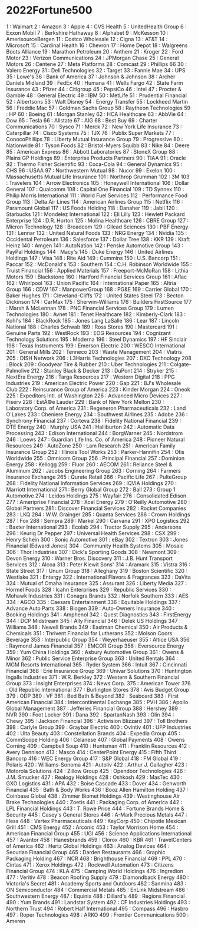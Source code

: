 # 2022Fortune500
1 :  Walmart
2 :  Amazon
3 :  Apple
4 :  CVS Health
5 :  UnitedHealth Group
6 :  Exxon Mobil
7 :  Berkshire Hathaway
8 :  Alphabet
9 :  McKesson
10 :  AmerisourceBergen
11 :  Costco Wholesale
12 :  Cigna
13 :  AT&T
14 :  Microsoft
15 :  Cardinal Health
16 :  Chevron
17 :  Home Depot
18 :  Walgreens Boots Alliance
19 :  Marathon Petroleum
20 :  Anthem
21 :  Kroger
22 :  Ford Motor
23 :  Verizon Communications
24 :  JPMorgan Chase
25 :  General Motors
26 :  Centene
27 :  Meta Platforms
28 :  Comcast
29 :  Phillips 66
30 :  Valero Energy
31 :  Dell Technologies
32 :  Target
33 :  Fannie Mae
34 :  UPS
35 :  Lowe's
36 :  Bank of America
37 :  Johnson & Johnson
38 :  Archer Daniels Midland
39 :  FedEx
40 :  Humana
41 :  Wells Fargo
42 :  State Farm Insurance
43 :  Pfizer
44 :  Citigroup
45 :  PepsiCo
46 :  Intel
47 :  Procter & Gamble
48 :  General Electric
49 :  IBM
50 :  MetLife
51 :  Prudential Financial
52 :  Albertsons
53 :  Walt Disney 
54 :  Energy Transfer
55 :  Lockheed Martin
56 :  Freddie Mac
57 :  Goldman Sachs Group
58 :  Raytheon Technologies
59 :  HP
60 :  Boeing
61 :  Morgan Stanley
62 :  HCA Healthcare
63 :  AbbVie
64 :  Dow
65 :  Tesla
66 :  Allstate
67 :  AIG
68 :  Best Buy
69 :  Charter Communications
70 :  Sysco
71 :  Merck
72 :  New York Life Insurance
73 :  Caterpillar
74 :  Cisco Systems
75 :  TJX
76 :  Publix Super Markets
77 :  ConocoPhillips
78 :  Liberty Mutual Insurance Group
79 :  Progressive
80 :  Nationwide
81 :  Tyson Foods
82 :  Bristol-Myers Squibb
83 :  Nike
84 :  Deere
85 :  American Express
86 :  Abbott Laboratories
87 :  StoneX Group
88 :  Plains GP Holdings
89 :  Enterprise Products Partners
90 :  TIAA
91 :  Oracle
92 :  Thermo Fisher Scientific
93 :  Coca-Cola
94 :  General Dynamics
95 :  CHS
96 :  USAA
97 :  Northwestern Mutual
98 :  Nucor
99 :  Exelon
100 :  Massachusetts Mutual Life Insurance
101 :  Northrop Grumman
102 :  3M
103 :  Travelers
104 :  Arrow Electronics
105 :  Honeywell International
106 :  Dollar General
107 :  Qualcomm
108 :  Capital One Financial
109 :  TD Synnex
110 :  Philip Morris International
111 :  World Fuel Services
112 :  Performance Food Group
113 :  Delta Air Lines
114 :  American Airlines Group
115 :  Netflix
116 :  Paramount Global
117 :  US Foods Holding
118 :  Danaher
119 :  Jabil
120 :  Starbucks
121 :  Mondelez International
122 :  Eli Lilly
123 :  Hewlett Packard Enterprise
124 :  D.R. Horton
125 :  Molina Healthcare
126 :  CBRE Group
127 :  Micron Technology
128 :  Broadcom
129 :  Gilead Sciences
130 :  PBF Energy
131 :  Lennar
132 :  United Natural Foods
133 :  NRG Energy
134 :  Nvidia
135 :  Occidental Petroleum
136 :  Salesforce
137 :  Dollar Tree
138 :  KKR
139 :  Kraft Heinz
140 :  Amgen
141 :  AutoNation
142 :  Penske Automotive Group
143 :  PayPal Holdings
144 :  Macy's
145 :  Duke Energy
146 :  United Airlines Holdings
147 :  Visa
148 :  Rite Aid
149 :  Cummins
150 :  U.S. Bancorp
151 :  Paccar
152 :  McDonald's
153 :  Southern
154 :  C.H. Robinson Worldwide
155 :  Truist Financial
156 :  Applied Materials
157 :  Freeport-McMoRan
158 :  Lithia Motors
159 :  Blackstone
160 :  Hartford Financial Services Group
161 :  Aflac
162 :  Whirlpool
163 :  Union Pacific
164 :  International Paper
165 :  Altria Group
166 :  CDW
167 :  ManpowerGroup
168 :  PG&E
169 :  Carrier Global
170 :  Baker Hughes
171 :  Cleveland-Cliffs
172 :  United States Steel
173 :  Becton Dickinson
174 :  CarMax
175 :  Sherwin-Williams
176 :  Builders FirstSource
177 :  Marsh & McLennan
178 :  PNC Financial Services Group
179 :  Lumen Technologies
180 :  Avnet
181 :  Tenet Healthcare
182 :  Kimberly-Clark
183 :  Kohl's
184 :  BlackRock
185 :  Jones Lang LaSalle
186 :  Lear
187 :  Lincoln National
188 :  Charles Schwab
189 :  Ross Stores
190 :  Mastercard
191 :  Genuine Parts
192 :  WestRock
193 :  EOG Resources
194 :  Cognizant Technology Solutions
195 :  Moderna
196 :  Steel Dynamics
197 :  HF Sinclair
198 :  Texas Instruments
199 :  Emerson Electric
200 :  WESCO International
201 :  General Mills
202 :  Tenneco
203 :  Waste Management
204 :  Viatris
205 :  DISH Network
206 :  L3Harris Technologies
207 :  DXC Technology
208 :  Block
209 :  Goodyear Tire & Rubber
210 :  Uber Technologies
211 :  Colgate-Palmolive
212 :  Stanley Black & Decker
213 :  DuPont
214 :  Stryker
215 :  NextEra Energy
216 :  Targa Resources
217 :  Western Digital
218 :  PPG Industries
219 :  American Electric Power
220 :  Gap
221 :  BJ's Wholesale Club
222 :  Reinsurance Group of America
223 :  Kinder Morgan
224 :  Oneok
225 :  Expeditors Intl. of Washington
226 :  Advanced Micro Devices
227 :  Fiserv
228 :  EstÃ©e Lauder
229 :  Bank of New York Mellon
230 :  Laboratory Corp. of America
231 :  Regeneron Pharmaceuticals
232 :  Land O'Lakes
233 :  Cheniere Energy
234 :  Southwest Airlines
235 :  Adobe
236 :  Synchrony Financial
237 :  Corteva
238 :  Fidelity National Financial
239 :  DTE Energy
240 :  Murphy USA
241 :  Halliburton
242 :  Automatic Data Processing
243 :  Edison International
244 :  BorgWarner
245 :  Nordstrom
246 :  Loews
247 :  Guardian Life Ins. Co. of America
248 :  Pioneer Natural Resources
249 :  AutoZone
250 :  Lam Research
251 :  American Family Insurance Group
252 :  Illinois Tool Works
253 :  Parker-Hannifin
254 :  Otis Worldwide
255 :  Omnicom Group
256 :  Principal Financial
257 :  Dominion Energy
258 :  Kellogg
259 :  Fluor
260 :  AECOM
261 :  Reliance Steel & Aluminum
262 :  Jacobs Engineering Group
263 :  Corning
264 :  Farmers Insurance Exchange
265 :  Qurate Retail
266 :  Pacific Life
267 :  PulteGroup
268 :  Fidelity National Information Services
269 :  IQVIA Holdings
270 :  Marriott International
271 :  Berry Global Group
272 :  Ball
273 :  Group 1 Automotive
274 :  Leidos Holdings
275 :  Wayfair
276 :  Consolidated Edison
277 :  Ameriprise Financial
278 :  Xcel Energy
279 :  O'Reilly Automotive
280 :  Global Partners
281 :  Discover Financial Services
282 :  Rocket Companies
283 :  LKQ
284 :  W.W. Grainger
285 :  Quanta Services
286 :  Crown Holdings
287 :  Fox
288 :  Sempra
289 :  Markel
290 :  Carvana
291 :  XPO Logistics
292 :  Baxter International
293 :  Ecolab
294 :  Tractor Supply
295 :  Andersons
296 :  Keurig Dr Pepper
297 :  Universal Health Services
298 :  CSX
299 :  Henry Schein
300 :  Sonic Automotive
301 :  eBay
302 :  Textron
303 :  Jones Financial (Edward Jones)
304 :  Community Health Systems
305 :  Mosaic
306 :  Thor Industries
307 :  Dick's Sporting Goods
308 :  Newmont
309 :  Devon Energy
310 :  Warner Bros. Discovery
311 :  J.B. Hunt Transport Services
312 :  Alcoa
313 :  Peter Kiewit Sons'
314 :  Aramark
315 :  Vistra
316 :  State Street
317 :  Unum Group
318 :  Alleghany
319 :  Boston Scientific
320 :  Westlake
321 :  Entergy
322 :  International Flavors & Fragrances
323 :  DaVita
324 :  Mutual of Omaha Insurance
325 :  Assurant
326 :  Liberty Media
327 :  Hormel Foods
328 :  Icahn Enterprises
329 :  Republic Services
330 :  Mohawk Industries
331 :  Conagra Brands
332 :  Norfolk Southern
333 :  AES
334 :  AGCO
335 :  Caesars Entertainment
336 :  Equitable Holdings
337 :  Advance Auto Parts
338 :  Biogen
339 :  Auto-Owners Insurance
340 :  Booking Holdings
341 :  Amphenol
342 :  Quest Diagnostics
343 :  FirstEnergy
344 :  DCP Midstream
345 :  Ally Financial
346 :  Delek US Holdings
347 :  Williams
348 :  Newell Brands
349 :  Eastman Chemical
350 :  Air Products & Chemicals
351 :  Thrivent Financial for Lutherans
352 :  Molson Coors Beverage
353 :  Interpublic Group
354 :  Weyerhaeuser
355 :  Altice USA
356 :  Raymond James Financial
357 :  EMCOR Group
358 :  Eversource Energy
359 :  Yum China Holdings
360 :  Asbury Automotive Group
361 :  Owens & Minor
362 :  Public Service Enterprise Group
363 :  United Rentals
364 :  MGM Resorts International
365 :  Ryder System
366 :  Intuit
367 :  Cincinnati Financial
368 :  Erie Insurance Group
369 :  Univar Solutions
370 :  Huntington Ingalls Industries
371 :  W.R. Berkley
372 :  Western & Southern Financial Group
373 :  Insight Enterprises
374 :  News Corp.
375 :  American Tower
376 :  Old Republic International
377 :  Burlington Stores
378 :  Avis Budget Group
379 :  ODP
380 :  VF
381 :  Bed Bath & Beyond
382 :  Seaboard
383 :  First American Financial
384 :  Intercontinental Exchange
385 :  PVH
386 :  Apollo Global Management
387 :  Jefferies Financial Group
388 :  Hershey
389 :  NVR
390 :  Foot Locker
391 :  Dana
392 :  SpartanNash
393 :  Olin
394 :  Chewy
395 :  Jackson Financial
396 :  Activision Blizzard
397 :  Toll Brothers
398 :  Carlyle Group
399 :  Graybar Electric
400 :  Ovintiv
401 :  UFP Industries
402 :  Ulta Beauty
403 :  Constellation Brands
404 :  Expedia Group
405 :  CommScope Holding
406 :  Celanese
407 :  Global Payments
408 :  Owens Corning
409 :  Campbell Soup
410 :  Huntsman
411 :  Franklin Resources
412 :  Avery Dennison
413 :  Masco
414 :  CenterPoint Energy
415 :  Fifth Third Bancorp
416 :  WEC Energy Group
417 :  S&P Global
418 :  FM Global
419 :  Polaris
420 :  Williams-Sonoma
421 :  Autoliv
422 :  Arthur J. Gallagher
423 :  Motorola Solutions
424 :  Zillow Group
425 :  Opendoor Technologies
426 :  J.M. Smucker
427 :  Realogy Holdings
428 :  Oshkosh
429 :  MasTec
430 :  GXO Logistics
431 :  APA
432 :  Boise Cascade
433 :  Dover
434 :  Genworth Financial
435 :  Bath & Body Works
436 :  Booz Allen Hamilton Holding
437 :  Coinbase Global
438 :  Zimmer Biomet Holdings
439 :  Westinghouse Air Brake Technologies
440 :  Zoetis
441 :  Packaging Corp. of America
442 :  LPL Financial Holdings
443 :  T. Rowe Price
444 :  Fortune Brands Home & Security
445 :  Casey's General Stores
446 :  A-Mark Precious Metals
447 :  Hess
448 :  Vertex Pharmaceuticals
449 :  KeyCorp
450 :  Chipotle Mexican Grill
451 :  CMS Energy
452 :  Arconic
453 :  Taylor Morrison Home
454 :  American Financial Group
455 :  UGI
456 :  Science Applications International
457 :  Avantor
458 :  Hanesbrands
459 :  Clorox
460 :  KBR
461 :  TravelCenters of America
462 :  Hertz Global Holdings
463 :  Analog Devices
464 :  Securian Financial Group
465 :  Darden Restaurants
466 :  Graphic Packaging Holding
467 :  NCR
468 :  Brighthouse Financial
469 :  PPL
470 :  Cintas
471 :  Xerox Holdings
472 :  Rockwell Automation
473 :  Citizens Financial Group
474 :  KLA
475 :  Camping World Holdings
476 :  Ingredion
477 :  Veritiv
478 :  Beacon Roofing Supply
479 :  Diamondback Energy
480 :  Victoria's Secret
481 :  Academy Sports and Outdoors
482 :  Sanmina
483 :  ON Semiconductor
484 :  Commercial Metals
485 :  EnLink Midstream
486 :  Southwestern Energy
487 :  Equinix
488 :  Dillard's
489 :  Regions Financial
490 :  Yum Brands
491 :  Landstar System
492 :  CF Industries Holdings
493 :  Northern Trust
494 :  Robert Half International
495 :  Compass
496 :  Hasbro
497 :  Roper Technologies
498 :  ARKO
499 :  Frontier Communications
500 :  Ameren
